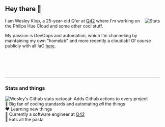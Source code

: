 ## Hey there :wave:

<div>
<img align="right" src="https://github-readme-stats.vercel.app/api/top-langs/?username=WesleyKlop&theme=github_dark" alt="Stats" />

I am Wesley Klop, a 25-year-old Q'er at [Q42] where I'm working on the Philips Hue Cloud and some other cool stuff.

My passion is DevOops and automation, which I'm channeling by maintaining my own "homelab" and more recently a cloudlab! Of course publicly with all IaC [here](github.com/WesleyKlop/infrastructure).

<!--My own website can be found at [wesley.io] -->
<br />
<br />
<br />
<br />
</div>

<hr />

<div>
    
### Stats and things

<img align="left" src="https://github-readme-stats.vercel.app/api?username=WesleyKlop&show_icons=true&count_private=true&theme=github_dark" alt="Wesley's Github stats" />

:octocat: Adds Github actions to every project  
:lipstick: Big fan of coding standards and automating _all_ the things  
:heart: Learning new things  
:necktie: Currently a software engineer at [Q42]  
:spaghetti: Eats all the pasta

</div>

[lab]: https://github.com/wesleyklop/infrastructure
[hogeschool leiden]: https://hsleiden.nl
[laravel]: https://laravel.com
[vue]: https://vuejs.org
[wesley.io]: https://wesley.io
[Q42]: https://q42.com
